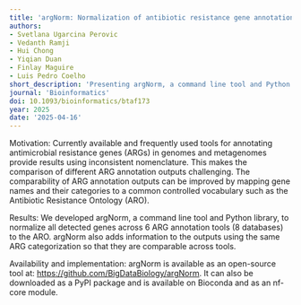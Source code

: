 ```yaml
---
title: 'argNorm: Normalization of antibiotic resistance gene annotations to the Antibiotic Resistance Ontology (ARO)'
authors:
- Svetlana Ugarcina Perovic
- Vedanth Ramji
- Hui Chong
- Yiqian Duan
- Finlay Maguire
- Luis Pedro Coelho
short_description: 'Presenting argNorm, a command line tool and Python library to normalize antibiotic resistance gene annotations to the Antibiotic Resistance Ontology (ARO)'
journal: 'Bioinformatics'
doi: 10.1093/bioinformatics/btaf173
year: 2025
date: '2025-04-16'
---
```

Motivation: Currently available and frequently used tools for annotating antimicrobial resistance genes (ARGs) in genomes and metagenomes provide results using inconsistent nomenclature. This makes the comparison of different ARG annotation outputs challenging. The comparability of ARG annotation outputs can be improved by mapping gene names and their categories to a common controlled vocabulary such as the Antibiotic Resistance Ontology (ARO).

Results: We developed argNorm, a command line tool and Python library, to normalize all detected genes across 6 ARG annotation tools (8 databases) to the ARO. argNorm also adds information to the outputs using the same ARG categorization so that they are comparable across tools.

Availability and implementation: argNorm is available as an open-source tool at: https://github.com/BigDataBiology/argNorm. It can also be downloaded as a PyPI package and is available on Bioconda and as an nf-core module.
